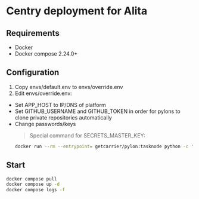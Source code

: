 # Centry deployment for Alita

## Requirements
- Docker
- Docker compose 2.24.0+

## Configuration
1. Copy envs/default.env to envs/override.env
2. Edit envs/override.env:
  - Set APP_HOST to IP/DNS of platform
  - Set GITHUB_USERNAME and GITHUB_TOKEN in order for pylons to clone private repositories automatically
  - Change passwords/keys
    > Special command for SECRETS_MASTER_KEY:
    ```sh
    docker run --rm --entrypoint= getcarrier/pylon:tasknode python -c 'from cryptography.fernet import Fernet; print(Fernet.generate_key().decode())'
    ```

## Start
```sh
docker compose pull
docker compose up -d
docker compose logs -f
```
